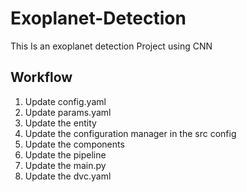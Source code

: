 # Exoplanet-Detection

This Is an exoplanet detection Project using CNN

## Workflow

1. Update config.yaml
2. Update params.yaml
3. Update the entity
4. Update the configuration manager in the src config
5. Update the components
6. Update the pipeline
7. Update the main.py
8. Update the dvc.yaml